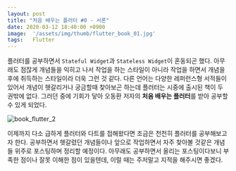 ```yaml
---
layout: post
title: "처음 배우는 플러터 #0 - 서론"
date: 2020-03-12 18:40:00 +0900
image:  '/assets/img/thumb/flutter_book_01.jpg'
tags:   Flutter
---
```



플러터를 공부하면서 ```Stateful Widget```과 ``Stateless Widget``이 혼동되곤 했다.
아무래도 점잖게 개념들을 익히고 나서 작업을 하는 스타일이 아니라 작업을 하면서 개념을 후에 취득하는 스타일이라 더욱 그런 것 같다. 다른 언어는 다양한 레퍼런스형 서적들이 있어서 개념이 헷갈리거나 궁금할때 찾아보곤 하는데 플러터는 시중에 출시된 책이 두 권밖에 없다. 그러던 중에 기회가 닿아 오동환 저자의  **처음 배우는 플러터**를 받아 공부할 수 있게 되었다.

![book_flutter_2]({{site.baseurl}}/assets/img/posting/flutter/book_flutter_2.jpg)


이제까지 다소 급하게 플러터와 다트를 접해왔다면 조금은 천천히 플러터를 공부해보고자 한다. 공부하면서 헷갈렸던 개념들이나 앞으로 작업하면서 자주 찾아볼 것같은 개념들 위주로 포스팅하며 정리할 예정이다. 아무래도 공부하면서 올리는 포스팅이다보니 부족한 점이나 잘못 이해한 점이 있을텐데, 이럴 때는 주저말고 지적을 해주시면 좋겠다.

